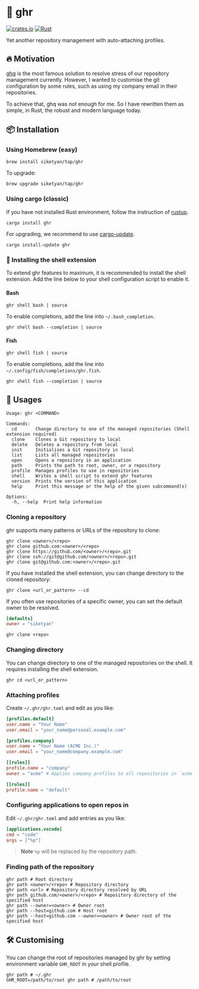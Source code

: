 # 🚀 ghr
[![crates.io](https://img.shields.io/crates/v/ghr.svg)](https://crates.io/crates/ghr)
[![Rust](https://github.com/siketyan/ghr/actions/workflows/rust.yml/badge.svg)](https://github.com/siketyan/ghr/actions/workflows/rust.yml)

Yet another repository management with auto-attaching profiles.

## 🔥 Motivation
[ghq](https://github.com/x-motemen/ghq) is the most famous solution to resolve stress of our repository management currently.
However, I wanted to customise the git configuration by some rules, such as using my company email in their repositories.

To achieve that, ghq was not enough for me.
So I have rewritten them as simple, in Rust, the robust and modern language today.

## 📦 Installation
### Using Homebrew (easy)
```shell
brew install siketyan/tap/ghr
```

To upgrade:

```shell
brew upgrade siketyan/tap/ghr
```

### Using cargo (classic)
If you have not installed Rust environment, follow the instruction of [rustup](https://rustup.rs/).

```shell
cargo install ghr
```

For upgrading, we recommend to use [cargo-update](https://github.com/nabijaczleweli/cargo-update).

```shell
cargo install-update ghr
```

### 🔧 Installing the shell extension
To extend ghr features to maximum, it is recommended to install the shell extension.
Add the line below to your shell configuration script to enable it.

#### Bash
```shell
ghr shell bash | source
```

To enable completions, add the line into `~/.bash_completion`.

```shell
ghr shell bash --completion | source
```

#### Fish
```shell
ghr shell fish | source
```

To enable completions, add the line into `~/.config/fish/completions/ghr.fish`.

```shell
ghr shell fish --completion | source
```

## 💚 Usages
```
Usage: ghr <COMMAND>

Commands:
  cd       Change directory to one of the managed repositories (Shell extension required)
  clone    Clones a Git repository to local
  delete   Deletes a repository from local
  init     Initialises a Git repository in local
  list     Lists all managed repositories
  open     Opens a repository in an application
  path     Prints the path to root, owner, or a repository
  profile  Manages profiles to use in repositories
  shell    Writes a shell script to extend ghr features
  version  Prints the version of this application
  help     Print this message or the help of the given subcommand(s)

Options:
  -h, --help  Print help information
```

### Cloning a repository
ghr supports many patterns or URLs of the repository to clone:

```shell
ghr clone <owner>/<repo>
ghr clone github.com:<owner>/<repo>
ghr clone https://github.com/<owner>/<repo>.git
ghr clone ssh://git@github.com/<owner>/<repo>.git
ghr clone git@github.com:<owner>/<repo>.git
```

If you have installed the shell extension, you can change directory to the cloned repository:

```shell
ghr clone <url_or_pattern> --cd
```

If you often use repositories of a specific owner, you can set the default owner to be resolved.

```toml
[defaults]
owner = "siketyan"
```

```shell
ghr clone <repo>
```

### Changing directory
You can change directory to one of the managed repositories on the shell.
It requires installing the shell extension.

```shell
ghr cd <url_or_pattern>
```

### Attaching profiles
Create `~/.ghr/ghr.toml` and edit as you like:

```toml
[profiles.default]
user.name = "Your Name"
user.email = "your_name@personal.example.com"

[profiles.company]
user.name = "Your Name (ACME Inc.)"
user.email = "your_name@company.example.com"

[[rules]]
profile.name = "company"
owner = "acme" # Applies company profiles to all repositories in `acme` org

[[rules]]
profile.name = "default"
```

### Configuring applications to open repos in
Edit `~/.ghr/ghr.toml` and add entries as you like:

```toml
[applications.vscode]
cmd = "code"
args = ["%p"]
```

> **Note**
> `%p` will be replaced by the repository path.

### Finding path of the repository
```shell
ghr path # Root directory
ghr path <owner>/<repo> # Repository directory
ghr path <url> # Repository directory resolved by URL
ghr path github.com/<owner>/<repo> # Repository directory of the specified host
ghr path --owner=<owner> # Owner root
ghr path --host=github.com # Host root
ghr path --host=github.com --owner=<owner> # Owner root of the specified host
```

## 🛠 Customising
You can change the root of repositories managed by ghr by setting environment variable `GHR_ROOT` in your shell profile.

```shell
ghr path # ~/.ghr
GHR_ROOT=/path/to/root ghr path # /path/to/root
```
